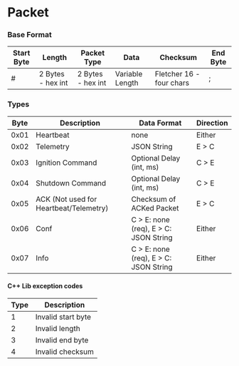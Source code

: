 # Packet

### Base Format

|Start Byte|Length|Packet Type|Data|Checksum|End Byte|
|-----------|-------|----|--|--|--|
|#|2 Bytes - hex int|2 Bytes - hex int|Variable Length|Fletcher 16 - four chars|;|


### Types

|Byte|Description|Data Format|Direction|
|-|-|-|-|
|0x01|Heartbeat|none|Either|
|0x02|Telemetry|JSON String|E > C|
|0x03|Ignition Command|Optional Delay (int, ms)|C > E|
|0x04|Shutdown Command|Optional Delay (int, ms)|C > E|
|0x05|ACK (Not used for Heartbeat/Telemetry)|Checksum of ACKed Packet|E > C|
|0x06|Conf|C > E: none (req), E > C: JSON String|Either|
|0x07|Info|C > E: none (req), E > C: JSON String|Either|

#### C++ Lib exception codes

|Type|Description|
|-|-|
|1|Invalid start byte|
|2|Invalid length|
|3|Invalid end byte|
|4|Invalid checksum|
